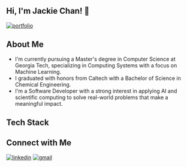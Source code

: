 ## Hi, I'm Jackie Chan! 🙂
[![portfolio](https://img.shields.io/badge/🌟%20my_portfolio-b62e44?style=for-the-badge&logo=internet-explorer&logoColor=white)](https://jackiechanmakes.github.io/portfolio/)

## About Me 
- I'm currently pursuing a Master's degree in Computer Science at Georgia Tech, specializing in Computing Systems with a focus on Machine Learning.
- I graduated with honors from Caltech with a Bachelor of Science in Chemical Engineering.
- I'm a Software Developer with a strong interest in applying AI and scientific computing to solve real-world problems that make a meaningful impact.

## Tech Stack


## Connect with Me
[![linkedin](https://img.shields.io/badge/linkedin-2363C3?style=for-the-badge&labelColor=ffffff)](https://www.linkedin.com/in/jacqueline-jackie-chan)
[![gmail](https://img.shields.io/badge/gmail-EA4335?style=for-the-badge&logo=gmail&logoColor=ffffff)](mailto:jacquelinechan118@gmail.com?subject=Reaching%20out%20to%20connect)
